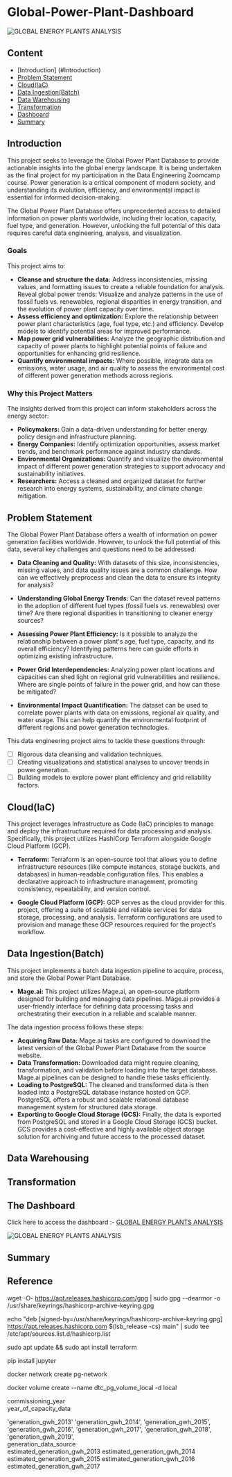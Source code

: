 # Global-Power-Plant-Dashboard

![GLOBAL ENERGY PLANTS ANALYSIS](image-1.png)

## Content
 - [Introduction] (#Introduction) 
 - [Problem Statement](#ProblemStatement)
 - [Cloud(IaC)](#Cloud(IaC))
 - [Data Ingestion(Batch)](#DataIngestion(Batch))
 - [Data Warehousing](#DataWarehousing)
 - [Transformation](#Transformation)
 - [Dashboard](#Dashboard)
 - [Summary](#Summary)

## Introduction
This project seeks to leverage the Global Power Plant Database to provide actionable insights into the global energy landscape. It is being undertaken as the final project for my participation in the Data Engineering Zoomcamp course. Power generation is a critical component of modern society, and understanding its evolution, efficiency, and environmental impact is essential for informed decision-making.

The Global Power Plant Database offers unprecedented access to detailed information on power plants worldwide, including their location, capacity, fuel type, and generation. However, unlocking the full potential of this data requires careful data engineering, analysis, and visualization.

### Goals
This project aims to:

- **Cleanse and structure the data:** Address inconsistencies, missing values, and formatting issues to create a reliable foundation for analysis. Reveal global power trends: Visualize and analyze patterns in the use of fossil fuels vs. renewables, regional disparities in energy transition, and the evolution of power plant capacity over time.
- **Assess efficiency and optimization:** Explore the relationship between power plant characteristics (age, fuel type, etc.) and efficiency. Develop models to identify potential areas for improved performance.
- **Map power grid vulnerabilities:** Analyze the geographic distribution and capacity of power plants to highlight potential points of failure and opportunities for enhancing grid resilience.
- **Quantify environmental impacts:** Where possible, integrate data on emissions, water usage, and air quality to assess the environmental cost of different power generation methods across regions.

### Why this Project Matters
The insights derived from this project can inform stakeholders across the energy sector:
 
 - **Policymakers:** Gain a data-driven understanding for better energy policy design and infrastructure planning.
 - **Energy Companies:** Identify optimization opportunities, assess market trends, and benchmark performance against industry standards.
 - **Environmental Organizations:** Quantify and visualize the environmental impact of different power generation strategies to support advocacy and sustainability initiatives.
 - **Researchers:** Access a cleaned and organized dataset for further research into energy systems, sustainability, and climate change mitigation.

## Problem Statement
The Global Power Plant Database offers a wealth of information on power generation facilities worldwide. However, to unlock the full potential of this data, several key challenges and questions need to be addressed:

 - **Data Cleaning and Quality:** With datasets of this size, inconsistencies, missing values, and data quality issues are a common challenge. How can we effectively preprocess and clean the data to ensure its integrity for analysis?

 - **Understanding Global Energy Trends:** Can the dataset reveal patterns in the adoption of different fuel types (fossil fuels vs. renewables) over time? Are there regional disparities in transitioning to cleaner energy sources?

 - **Assessing Power Plant Efficiency:**  Is it possible to analyze the relationship between a power plant's age, fuel type, capacity, and its overall efficiency? Identifying patterns here can guide efforts in optimizing existing infrastructure.

 - **Power Grid Interdependencies:** Analyzing power plant locations and capacities can shed light on regional grid vulnerabilities and resilience. Where are single points of failure in the power grid, and how can these be mitigated?

 - **Environmental Impact Quantification:**  The dataset can be used to correlate power plants with data on emissions, regional air quality, and water usage. This can help quantify the environmental footprint of different regions and power generation technologies.

This data engineering project aims to tackle these questions through:

  - [ ] Rigorous data cleansing and validation techniques.
  - [ ] Creating visualizations and statistical analyses to uncover trends in power generation.
  - [ ] Building models to explore power plant efficiency and grid reliability factors.

## Cloud(IaC)
This project leverages Infrastructure as Code (IaC) principles to manage and deploy the infrastructure required for data processing and analysis. Specifically, this project utilizes HashiCorp Terraform alongside Google Cloud Platform (GCP).

 - **Terraform:** Terraform is an open-source tool that allows you to define infrastructure resources (like compute instances, storage buckets, and databases) in human-readable configuration files. This enables a declarative approach to infrastructure management, promoting consistency, repeatability, and version control.

  - **Google Cloud Platform (GCP):** GCP serves as the cloud provider for this project, offering a suite of scalable and reliable services for data storage, processing, and analysis. Terraform configurations are used to provision and manage these GCP resources required for the project's workflow.

## Data Ingestion(Batch)
This project implements a batch data ingestion pipeline to acquire, process, and store the Global Power Plant Database.

 - **Mage.ai:** This project utilizes Mage.ai, an open-source platform designed for building and managing data pipelines. Mage.ai provides a user-friendly interface for defining data processing tasks and orchestrating their execution in a reliable and scalable manner.

The data ingestion process follows these steps:

 - **Acquiring Raw Data:** Mage.ai tasks are configured to download the latest version of the Global Power Plant Database from the source website.
 - **Data Transformation:** Downloaded data might require cleaning, transformation, and validation before loading into the target database. Mage.ai pipelines can be designed to handle these tasks efficiently.
- **Loading to PostgreSQL:** The cleaned and transformed data is then loaded into a PostgreSQL database instance hosted on GCP. PostgreSQL offers a robust and scalable relational database management system for structured data storage.
 - **Exporting to Google Cloud Storage (GCS):** Finally, the data is exported from PostgreSQL and stored in a Google Cloud Storage (GCS) bucket. GCS provides a cost-effective and highly available object storage solution for archiving and future access to the processed dataset.
  
## Data Warehousing

## Transformation

## The Dashboard
Click here to access the dashboard :- [GLOBAL ENERGY PLANTS ANALYSIS](https://lookerstudio.google.com/reporting/62b8a7f0-8773-43cb-9b59-9bb8433e34f7)

![GLOBAL ENERGY PLANTS ANALYSIS](image-1.png)

## Summary

## Reference



<!-- Terraform -->

wget -O- https://apt.releases.hashicorp.com/gpg | sudo gpg --dearmor -o /usr/share/keyrings/hashicorp-archive-keyring.gpg

echo "deb [signed-by=/usr/share/keyrings/hashicorp-archive-keyring.gpg] https://apt.releases.hashicorp.com $(lsb_release -cs) main" | sudo tee /etc/apt/sources.list.d/hashicorp.list

sudo apt update && sudo apt install terraform

<!-- jupyter -->
pip install jupyter

<!-- create docker network -->
docker network create pg-network
<!-- create docker volume -->
docker volume create --name dtc_pg_volume_local -d local 

commissioning_year                               
year_of_capacity_data

'generation_gwh_2013' 'generation_gwh_2014', 'generation_gwh_2015', 'generation_gwh_2016', 'generation_gwh_2017', 'generation_gwh_2018', 'generation_gwh_2019',          
generation_data_source       
estimated_generation_gwh_2013
estimated_generation_gwh_2014
estimated_generation_gwh_2015
estimated_generation_gwh_2016
estimated_generation_gwh_2017 